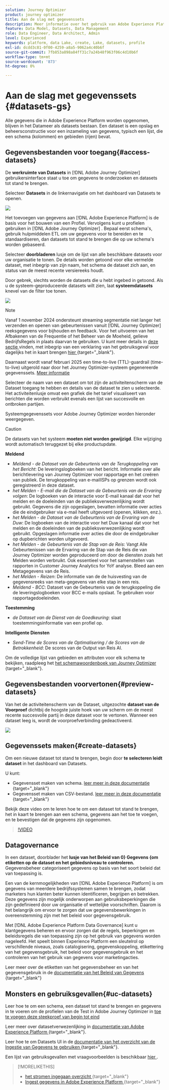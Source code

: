 ```yaml
---
solution: Journey Optimizer
product: journey optimizer
title: Aan de slag met gegevenssets
description: Meer informatie over het gebruik van Adobe Experience Platform-gegevenssets in Adobe Journey Optimizer
feature: Data Model, Datasets, Data Management
role: Data Engineer, Data Architect, Admin
level: Experienced
keywords: platform, data Lake, create, Lake, datasets, profile
exl-id: dcdd3c81-0f00-4259-a8a5-9062a4c40b6f
source-git-commit: 7fb853a898a84ff31c7a24b48f963f06c4d10b6f
workflow-type: tm+mt
source-wordcount: '873'
ht-degree: 0%

---
```


# Aan de slag met gegevenssets {#datasets-gs}

Alle gegevens die in Adobe Experience Platform worden opgenomen, blijven in het Datameer als datasets bestaan. Een dataset is een opslag en beheersconstructie voor een inzameling van gegevens, typisch een lijst, die een schema (kolommen) en gebieden (rijen) bevat.

## Gegevensbestanden voor toegang{#access-datasets}

De **werkruimte van Datasets** in [!DNL Adobe Journey Optimizer] gebruikersinterface staat u toe om gegevens te onderzoeken en datasets tot stand te brengen.

Selecteer **Datasets** in de linkernavigatie om het dashboard van Datasets te openen.

![](assets/datasets-home.png)

Het toevoegen van gegevens aan [!DNL Adobe Experience Platform] is de basis voor het bouwen van een Profiel. Vervolgens kunt u profielen gebruiken in [!DNL Adobe Journey Optimizer] . Bepaal eerst schema&#39;s, gebruik hulpmiddelen ETL om uw gegevens voor te bereiden en te standaardiseren, dan datasets tot stand te brengen die op uw schema&#39;s worden gebaseerd.

Selecteer **doorbladeren** lusje om de lijst van alle beschikbare datasets voor uw organisatie te tonen. De details worden getoond voor elke vermelde dataset, met inbegrip van zijn naam, het schema de dataset zich aan, en status van de meest recente versiereeks houdt.

Door gebrek, slechts worden de datasets die u hebt ingebed in getoond. Als u de systeem-geproduceerde datasets wilt zien, laat **systeemdatasets** knevel van de filter toe tonen.

![](assets/ajo-system-datasets.png)

>[!NOTE]
>
>Vanaf 1 november 2024 ondersteunt streaming segmentatie niet langer het verzenden en openen van gebeurtenissen vanuit [!DNL Journey Optimizer] reeksgegevens voor bijhouden en feedback. Voor het uitvoeren van het Afbakenen van de Frequentie of het Beheer van de Moeheid, gelieve BedrijfsRegels in plaats daarvan te gebruiken. U kunt meer details in [ deze sectie ](../conflict-prioritization/rule-sets.md) vinden, met inbegrip van een verklaring van het gebruiksgeval voor dagelijks het in kaart brengen [ hier ](https://experienceleaguecommunities.adobe.com/t5/journey-optimizer-blogs/elevate-customer-experience-with-daily-frequency-capping-in-ajo/ba-p/761510){target="_blank"}.
>
>Daarnaast wordt vanaf februari 2025 een time-to-live (TTL)-guardrail (time-to-live) uitgerold naar door het Journey Optimizer-systeem gegenereerde gegevenssets. [Meer informatie](datasets-ttl.md)

Selecteer de naam van een dataset om tot zijn de activiteitenscherm van de Dataset toegang te hebben en details van de dataset te zien u selecteerde. Het activiteitenlusje omvat een grafiek die het tarief visualiseert van berichten die worden verbruikt evenals een lijst van succesvolle en ontbroken partijen.

Systeemgegevenssets voor Adobe Journey Optimizer worden hieronder weergegeven.

>[!CAUTION]
>
> De datasets van het systeem **moeten niet worden gewijzigd**. Elke wijziging wordt automatisch teruggezet bij elke productupdate.

**Meldend**

* _Meldend - de Dataset van de Gebeurtenis van de Terugkoppeling van het Bericht_: De leveringslogboeken van het bericht. Informatie over alle berichtlevering van Journey Optimizer voor rapportage en het creëren van publiek. De terugkoppeling van e-mailISPs op grenzen wordt ook geregistreerd in deze dataset.
* _het Melden - E-mail die de Dataset van de Gebeurtenis van de Ervaring volgen_: De logboeken van de interactie voor E-mail kanaal dat voor het melden en de doeleinden van de publieksverwezenlijking wordt gebruikt. Gegevens die zijn opgeslagen, bevatten informatie over acties die de eindgebruiker via e-mail heeft uitgevoerd (openen, klikken, enz.).
* _het Melden - de Dataset van de Gebeurtenis van de Ervaring van de Duw_: De logboeken van de interactie voor het Duw kanaal dat voor het melden en de doeleinden van de publieksverwezenlijking wordt gebruikt. Opgeslagen informatie over acties die door de eindgebruiker op dupberichten worden uitgevoerd.
* _het Melden - de Gebeurtenis van de Stap van de Reis_: Vangt Alle Gebeurtenissen van de Ervaring van de Stap van de Reis die van Journey Optimizer worden geproduceerd om door de diensten zoals het Melden worden verbruikt. Ook essentieel voor het samenstellen van rapporten in Customer Journey Analytics for YoY analyse. Bleed aan een Metagegevens van de Reis.
* _het Melden - Reizen_: De informatie van de de huisvesting van de gegevensreeks van meta-gegevens van elke stap in een reis.
* _Meldend - BCC_: Dataset van de Gebeurtenis van de terugkoppeling die de leveringslogboeken voor BCC e-mails opslaat. Te gebruiken voor rapportagedoeleinden.

**Toestemming**

* _de Dataset van de Dienst van de Goedkeuring_: slaat toestemmingsinformatie van een profiel op.

**Intelligente Diensten**

* _Send-Time de Scores van de Optimalisering / de Scores van de Betrokkenheid_: De scores van de Output van Reis AI.

Om de volledige lijst van gebieden en attributen voor elk schema te bekijken, raadpleeg het [ het schemawoordenboek van Journey Optimizer ](https://experienceleague.adobe.com/tools/ajo-schemas/schema-dictionary.html){target="_blank"}.

## Gegevensbestanden voorvertonen{#preview-datasets}

Van het de activiteitenscherm van de Dataset, uitgezochte **dataset van de Voorproef** dichtbij de hoogste juiste hoek van uw scherm om de meest recente succesvolle partij in deze dataset voor te vertonen. Wanneer een dataset leeg is, wordt de voorproefverbinding gedeactiveerd.

![](assets/dataset-preview.png)

## Gegevenssets maken{#create-datasets}

Om een nieuwe dataset tot stand te brengen, begin door **te selecteren leidt dataset** in het dashboard van Datasets.

U kunt:

* Gegevensset maken van schema. [ leer meer in deze documentatie ](https://experienceleague.adobe.com/docs/experience-platform/catalog/datasets/user-guide.html#schema){target="_blank"}
* Gegevensset maken van CSV-bestand. [ leer meer in deze documentatie ](https://experienceleague.adobe.com/docs/experience-platform/ingestion/tutorials/map-a-csv-file.html){target="_blank"}

Bekijk deze video om te leren hoe te om een dataset tot stand te brengen, het in kaart te brengen aan een schema, gegevens aan het toe te voegen, en te bevestigen dat de gegevens zijn opgenomen.

>[!VIDEO](https://video.tv.adobe.com/v/334293?quality=12)

## Datagovernance

In een dataset, doorblader het **lusje van het Beleid van 0&rbrace; Gegevens &lbrace;om etiketten op de dataset en het gebiedsniveau te controleren.** Gegevensbeheer categoriseert gegevens op basis van het soort beleid dat van toepassing is.

Een van de kernmogelijkheden van [!DNL Adobe Experience Platform] is om gegevens van meerdere bedrijfssystemen samen te brengen, zodat marketers hun klanten beter kunnen identificeren, begrijpen en betrekken. Deze gegevens zijn mogelijk onderworpen aan gebruiksbeperkingen die zijn gedefinieerd door uw organisatie of wettelijke voorschriften. Daarom is het belangrijk om ervoor te zorgen dat uw gegevensbewerkingen in overeenstemming zijn met het beleid voor gegevensgebruik.

Met [!DNL Adobe Experience Platform Data Governance] kunt u klantgegevens beheren en ervoor zorgen dat de regels, beperkingen en beleidsregels die van toepassing zijn op het gebruik van gegevens worden nageleefd. Het speelt binnen Experience Platform een sleutelrol op verschillende niveaus, zoals catalogisering, gegevenskoppeling, etikettering van het gegevensgebruik, het beleid voor gegevensgebruik en het controleren van het gebruik van gegevens voor marketingacties.

Leer meer over de etiketten van het gegevensbeheer en van het gegevensgebruik in de [ documentatie van het Beleid van Gegevens ](https://experienceleague.adobe.com/docs/experience-platform/data-governance/labels/user-guide.html){target="_blank"}

## Monsters en gebruiksgevallen{#uc-datasets}

Leer hoe te om een schema, een dataset tot stand te brengen en gegevens in te voeren om de profielen van de Test in Adobe Journey Optimizer in [ toe te voegen deze steekproef van begin tot eind ](../audience/creating-test-profiles.md)

Leer meer over datasetverwezenlijking in [ documentatie van Adobe Experience Platform ](https://experienceleague.adobe.com/docs/experience-platform/catalog/datasets/overview.html){target="_blank"}.

Leer hoe te om Datasets UI in de [ documentatie van het overzicht van de Ingestie van Gegevens te gebruiken ](https://experienceleague.adobe.com/docs/experience-platform/ingestion/home.html){target="_blank"}.

Een lijst van gebruiksgevallen met vraagvoorbeelden is beschikbaar [ hier ](../data/datasets-query-examples.md).

>[!MORELIKETHIS]
>
>* [ het stromen ingegaan overzicht ](https://experienceleague.adobe.com/docs/experience-platform/ingestion/streaming/overview.html?lang=nl){target="_blank"}
>* [ Ingest gegevens in Adobe Experience Platform ](https://experienceleague.adobe.com/docs/experience-platform/ingestion/tutorials/ingest-batch-data.html){target="_blank"}

